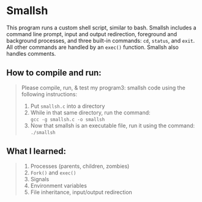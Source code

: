 # Smallsh
This program runs a custom shell script, similar to bash. Smallsh includes a command line prompt, input and output redirection, foreground and background processes, and three built-in commands: `cd`, `status`, and `exit`. All other commands are handled by an `exec()` function. Smallsh also handles comments.

## How to compile and run:
> Please compile, run, & test my program3: smallsh code using the following instructions:
> 1. Put `smallsh.c` into a directory  
> 2. While in that same directory, run the command:  
> `gcc -g smallsh.c -o smallsh`
> 3. Now that smallsh is an executable file, run it using the command:  
> `./smallsh`

## What I learned:
> 1. Processes (parents, children, zombies)  
> 2. `Fork()` and `exec()`
> 3. Signals  
> 4. Environment variables  
> 5. File inheritance, input/output redirection
